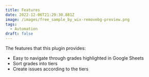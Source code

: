 ```yaml
---
title: Features
date: 2022-12-06T21:29:30.881Z
image: /images/free_sample_by_wix-removebg-preview.png
tags:
  - Automation
draft: false
---
```

T﻿he features that this plugin provides:

* E﻿asy to navigate through grades highlighted in Google Sheets
* S﻿ort grades into tiers
* C﻿reate issues according to the tiers
